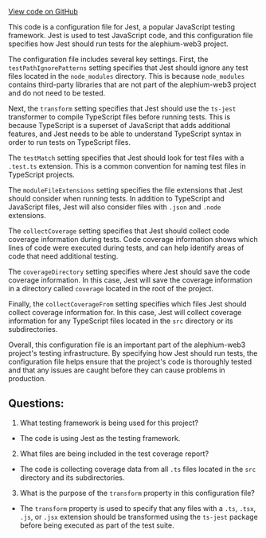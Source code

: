 [View code on GitHub](https://github.com/alephium/alephium-web3/packages/walletconnect/jest-config.json)

This code is a configuration file for Jest, a popular JavaScript testing framework. Jest is used to test JavaScript code, and this configuration file specifies how Jest should run tests for the alephium-web3 project.

The configuration file includes several key settings. First, the `testPathIgnorePatterns` setting specifies that Jest should ignore any test files located in the `node_modules` directory. This is because `node_modules` contains third-party libraries that are not part of the alephium-web3 project and do not need to be tested.

Next, the `transform` setting specifies that Jest should use the `ts-jest` transformer to compile TypeScript files before running tests. This is because TypeScript is a superset of JavaScript that adds additional features, and Jest needs to be able to understand TypeScript syntax in order to run tests on TypeScript files.

The `testMatch` setting specifies that Jest should look for test files with a `.test.ts` extension. This is a common convention for naming test files in TypeScript projects.

The `moduleFileExtensions` setting specifies the file extensions that Jest should consider when running tests. In addition to TypeScript and JavaScript files, Jest will also consider files with `.json` and `.node` extensions.

The `collectCoverage` setting specifies that Jest should collect code coverage information during tests. Code coverage information shows which lines of code were executed during tests, and can help identify areas of code that need additional testing.

The `coverageDirectory` setting specifies where Jest should save the code coverage information. In this case, Jest will save the coverage information in a directory called `coverage` located in the root of the project.

Finally, the `collectCoverageFrom` setting specifies which files Jest should collect coverage information for. In this case, Jest will collect coverage information for any TypeScript files located in the `src` directory or its subdirectories.

Overall, this configuration file is an important part of the alephium-web3 project's testing infrastructure. By specifying how Jest should run tests, the configuration file helps ensure that the project's code is thoroughly tested and that any issues are caught before they can cause problems in production.
## Questions: 
 1. What testing framework is being used for this project?
- The code is using Jest as the testing framework.

2. What files are being included in the test coverage report?
- The code is collecting coverage data from all `.ts` files located in the `src` directory and its subdirectories.

3. What is the purpose of the `transform` property in this configuration file?
- The `transform` property is used to specify that any files with a `.ts`, `.tsx`, `.js`, or `.jsx` extension should be transformed using the `ts-jest` package before being executed as part of the test suite.